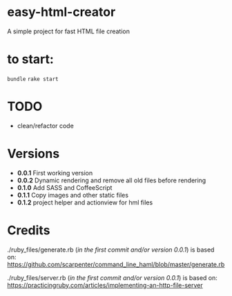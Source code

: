easy-html-creator
=================

A simple project for fast HTML file creation

to start:
=======
 `bundle`
 `rake start`


TODO
=======
- clean/refactor code

Versions
=================

- **0.0.1** First working version
- **0.0.2** Dynamic rendering and remove all old files before rendering
- **0.1.0** Add SASS and CoffeeScript
- **0.1.1** Copy images and other static files
- **0.1.2** project helper and actionview for hml files

Credits
=======

./ruby_files/generate.rb (*in the first commit and/or version 0.0.1*) is based on:
https://github.com/scarpenter/command_line_haml/blob/master/generate.rb

./ruby_files/server.rb (*in the first commit and/or version 0.0.1*) is based on:
https://practicingruby.com/articles/implementing-an-http-file-server
